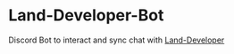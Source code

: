 # Land-Developer-Bot
Discord Bot to interact and sync chat with [Land-Developer](https://github.com/Fexcraft/Land-Developer)
